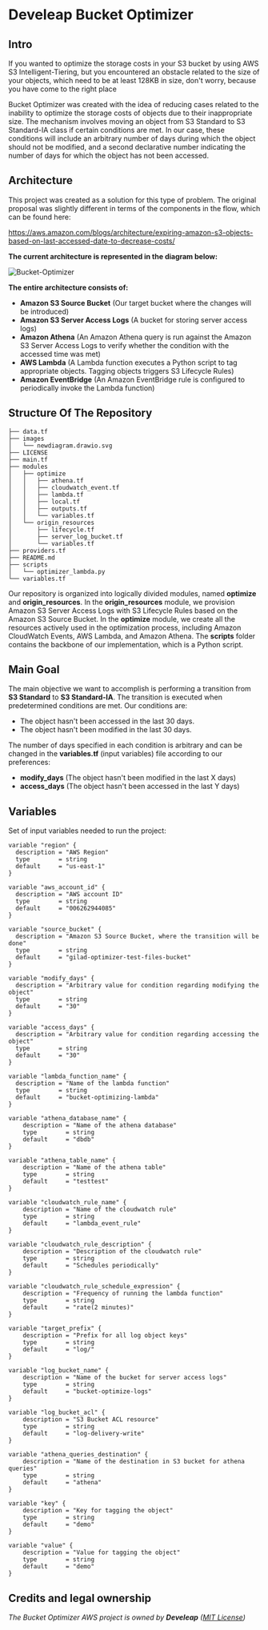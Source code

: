 # Develeap Bucket Optimizer
## Intro

If you wanted to optimize the storage costs in your S3 bucket by using AWS S3 Intelligent-Tiering, but you encountered an obstacle related to the size of your objects, which need to be at least 128KB in size, don't worry, because you have come to the right place

Bucket Optimizer was created with the idea of reducing cases related to the inability to optimize the storage costs of objects due to their inappropriate size. The mechanism involves moving an object from S3 Standard to S3 Standard-IA class if certain conditions are met. In our case, these conditions will include an arbitrary number of days during which the object should not be modified, and a second declarative number indicating the number of days for which the object has not been accessed.

## Architecture

This project was created as a solution for this type of problem. The original proposal was slightly different in terms of the components in the flow, which can be found here:

https://aws.amazon.com/blogs/architecture/expiring-amazon-s3-objects-based-on-last-accessed-date-to-decrease-costs/

**The current architecture is represented in the diagram below:**


![Bucket-Optimizer](./images/newdiagram.drawio.svg)

**The entire architecture consists of:**

- **Amazon S3 Source Bucket** (Our target bucket where the changes will be introduced)
- **Amazon S3 Server Access Logs** (A bucket for storing server access logs)
- **Amazon Athena** (An Amazon Athena query is run against the Amazon S3 Server Access Logs to verify whether the condition with the accessed time was met)
- **AWS Lambda** (A Lambda function executes a Python script to tag appropriate objects. Tagging objects triggers S3 Lifecycle Rules)
- **Amazon EventBridge** (An Amazon EventBridge rule is configured to periodically invoke the Lambda function)

## Structure Of The Repository
```
├── data.tf
├── images
│   └── newdiagram.drawio.svg
├── LICENSE
├── main.tf
├── modules
│   ├── optimize
│   │   ├── athena.tf
│   │   ├── cloudwatch_event.tf
│   │   ├── lambda.tf
│   │   ├── local.tf
│   │   ├── outputs.tf
│   │   └── variables.tf
│   └── origin_resources
│       ├── lifecycle.tf
│       ├── server_log_bucket.tf
│       └── variables.tf
├── providers.tf
├── README.md
├── scripts
│   └── optimizer_lambda.py
└── variables.tf
```
Our repository is organized into logically divided modules, named **optimize** and **origin_resources**. In the **origin_resources** module, we provision Amazon S3 Server Access Logs with S3 Lifecycle Rules based on the Amazon S3 Source Bucket. In the **optimize** module, we create all the resources actively used in the optimization process, including Amazon CloudWatch Events, AWS Lambda, and Amazon Athena. The **scripts** folder contains the backbone of our implementation, which is a Python script.

## Main Goal

The main objective we want to accomplish is performing a transition from **S3 Standard** to **S3 Standard-IA**. The transition is executed when predetermined conditions are met. Our conditions are:

- The object hasn't been accessed in the last 30 days.
- The object hasn't been modified in the last 30 days.

The number of days specified in each condition is arbitrary and can be changed in the **variables.tf** (input variables) file according to our preferences:

- **modify_days** (The object hasn't been modified in the last X days)
- **access_days** (The object hasn't been accessed in the last Y days)

## Variables

Set of input variables needed to run the project:
```
variable "region" {
  description = "AWS Region"
  type        = string
  default     = "us-east-1"
}
```
```
variable "aws_account_id" {
  description = "AWS account ID"
  type        = string
  default     = "006262944085"
}
```
```
variable "source_bucket" {
  description = "Amazon S3 Source Bucket, where the transition will be done"
  type        = string
  default     = "gilad-optimizer-test-files-bucket"
}
```
```
variable "modify_days" {
  description = "Arbitrary value for condition regarding modifying the object"
  type        = string
  default     = "30"
}
```
```
variable "access_days" {
  description = "Arbitrary value for condition regarding accessing the object"
  type        = string
  default     = "30"
}
```
```
variable "lambda_function_name" {
  description = "Name of the lambda function"
  type        = string
  default     = "bucket-optimizing-lambda"
}
```
```
variable "athena_database_name" {
    description = "Name of the athena database"
    type        = string
    default     = "dbdb"
}
```
```
variable "athena_table_name" {
    description = "Name of the athena table"
    type        = string
    default     = "testtest"
}
```
```
variable "cloudwatch_rule_name" {
    description = "Name of the cloudwatch rule"
    type        = string
    default     = "lambda_event_rule"
}
```
```
variable "cloudwatch_rule_description" {
    description = "Description of the cloudwatch rule"
    type        = string
    default     = "Schedules periodically"
}
```
```
variable "cloudwatch_rule_schedule_expression" {
    description = "Frequency of running the lambda function"
    type        = string
    default     = "rate(2 minutes)" 
}
```
```
variable "target_prefix" {
    description = "Prefix for all log object keys"
    type        = string
    default     = "log/"
}
```
```
variable "log_bucket_name" {
    description = "Name of the bucket for server access logs"
    type        = string
    default     = "bucket-optimize-logs"
}
```
```
variable "log_bucket_acl" {
    description = "S3 Bucket ACL resource"
    type        = string
    default     = "log-delivery-write"
}
```
```
variable "athena_queries_destination" {
    description = "Name of the destination in S3 bucket for athena queries"
    type        = string
    default     = "athena"
}
```
```
variable "key" {
    description = "Key for tagging the object"
    type        = string
    default     = "demo"
}
```
```
variable "value" {
    description = "Value for tagging the object"
    type        = string
    default     = "demo"
}
```

## Credits and legal ownership

*The Bucket Optimizer AWS project is owned by **Develeap** ([MIT License](/LICENSE))*






